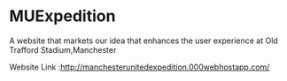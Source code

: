 # MUExpedition
A website that markets our idea that enhances the user experience at Old Trafford Stadium,Manchester
 
 
 Website Link :http://manchesterunitedexpedition.000webhostapp.com/
